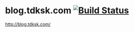 # blog.tdksk.com [![Build Status](https://travis-ci.org/tdksk/tdksk.github.io.png)](https://travis-ci.org/tdksk/tdksk.github.io)
http://blog.tdksk.com/
